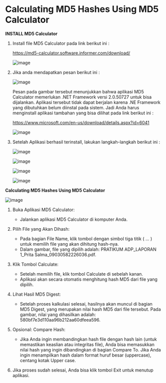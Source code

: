 # Calculating MD5 Hashes Using MD5 Calculator

**INSTALL MD5 Calculator**

1. Install file MD5 Calculator pada link berikut ini :
   
   https://md5-calculator.software.informer.com/download/

   ![image](https://github.com/user-attachments/assets/d9083e21-4028-4cf1-8b31-0a78031d0df4)

2. Jika anda mendapatkan pesan berikut ini :
   
   ![image](https://github.com/user-attachments/assets/f52345c5-c0f2-422d-8726-d88616fe143f)

   Pesan pada gambar tersebut menunjukkan bahwa aplikasi MD5 Calculator memerlukan .NET Framework
   versi 2.0.50727 untuk bisa dijalankan. Aplikasi tersebut tidak dapat berjalan karena .NE
   Framework yang dibutuhkan belum diinstal pada sistem. Jadi Anda harus menginstall aplikasi
   tambahan yang bisa dilihat pada link berikut ini :

   https://www.microsoft.com/en-us/download/details.aspx?id=6041

   ![image](https://github.com/user-attachments/assets/fb8d0684-7d78-47b2-a259-f08205899eb9)


4. Setelah Aplikasi berhasil terinstall, lakukan langkah-langkah berikut ini :

   ![image](https://github.com/user-attachments/assets/4e81390b-b89c-4069-9c49-f11453c7c089)

   ![image](https://github.com/user-attachments/assets/818c35df-763f-4605-af26-3a8be6e3e88d)

   ![image](https://github.com/user-attachments/assets/48816409-94e4-4148-948a-d187e9dd8f02)

   ![image](https://github.com/user-attachments/assets/bb1ef7d6-b24d-4275-814c-60b0f6492e16)


**Calculating MD5 Hashes Using MD5 Calculator**

 ![image](https://github.com/user-attachments/assets/6280500b-8067-4c86-91e0-ae61e0da3f4f)
 
1. Buka Aplikasi MD5 Calculator:
   - Jalankan aplikasi MD5 Calculator di komputer Anda.
     
2. Pilih File yang Akan Dihash:
   - Pada bagian File Name, klik tombol dengan simbol tiga titik ( ... ) untuk memilih file
     yang akan dihitung hash-nya.
   - Dalam gambar, file yang dipilih adalah:
     PRATIKUM ADP_LAPORAN 1_Prita Salma_09030582226036.pdf.

3. Klik Tombol Calculate:
   - Setelah memilih file, klik tombol Calculate di sebelah kanan.
   - Aplikasi akan secara otomatis menghitung hash MD5 dari file yang dipilih.

4. Lihat Hasil MD5 Digest:
   - Setelah proses kalkulasi selesai, hasilnya akan muncul di bagian MD5 Digest, yang
     merupakan nilai hash MD5 dari file tersebut. Pada gambar, nilai yang dihasilkan adalah:
     580bf7e3d110aa96b212aa60dfeea596.

5. Opsional: Compare Hash:
   - Jika Anda ingin membandingkan hash file dengan hash lain (untuk memastikan keaslian atau
     integritas file), Anda bisa memasukkan nilai hash yang ingin dibandingkan di bagian
     Compare To. Jika Anda ingin menampilkan hash dalam format huruf besar (uppercase), centang
     kotak Upper case.

6. Jika proses sudah selesai, Anda bisa klik tombol Exit untuk menutup aplikasi.
  






   
